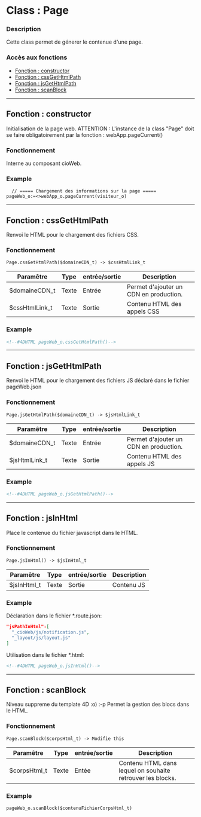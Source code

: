 ﻿<!-- Type your summary here -->
# Class : Page

### Description
Cette class permet de génerer le contenue d'une page.

### Accès aux fonctions
* [Fonction : constructor](#fonction--constructor)
* [Fonction : cssGetHtmlPath](#fonction--cssGetHtmlPath)
* [Fonction : jsGetHtmlPath](#fonction--jsGetHtmlPath)
* [Fonction : scanBlock](#fonction--scanBlock)


------------------------------------------------------

## Fonction : constructor
Initialisation de la page web.
ATTENTION : L'instance de la class "Page" doit se faire obligatoirement par la fonction : webApp.pageCurrent()


### Fonctionnement
Interne au composant cioWeb.

### Example
```4d
  // ===== Chargement des informations sur la page =====
pageWeb_o:=<>webApp_o.pageCurrent(visiteur_o)
```


------------------------------------------------------

## Fonction : cssGetHtmlPath
Renvoi le HTML pour le chargement des fichiers CSS.

### Fonctionnement
```4d
Page.cssGetHtmlPath($domaineCDN_t) -> $cssHtmlLink_t
```

| Paramêtre      | Type       | entrée/sortie | Description |
| -------------- | ---------- | ------------- | ----------- |
| $domaineCDN_t  | Texte      | Entrée        | Permet d'ajouter un CDN en production. |
| $cssHtmlLink_t | Texte      | Sortie        | Contenu HTML des appels CSS |


### Example
```html
<!--#4DHTML pageWeb_o.cssGetHtmlPath()-->
```


------------------------------------------------------

## Fonction : jsGetHtmlPath
Renvoi le HTML pour le chargement des fichiers JS déclaré dans le fichier pageWeb.json

### Fonctionnement
```4d
Page.jsGetHtmlPath($domaineCDN_t) -> $jsHtmlLink_t
```

| Paramêtre      | Type       | entrée/sortie | Description |
| -------------- | ---------- | ------------- | ----------- |
| $domaineCDN_t  | Texte      | Entrée        | Permet d'ajouter un CDN en production. |
| $jsHtmlLink_t  | Texte      | Sortie        | Contenu HTML des appels JS |


### Example
```html
<!--#4DHTML pageWeb_o.jsGetHtmlPath()-->
```


------------------------------------------------------

## Fonction : jsInHtml
Place le contenue du fichier javascript dans le HTML.

### Fonctionnement
```4d
Page.jsInHtml() -> $jsInHtml_t
```

| Paramêtre      | Type       | entrée/sortie | Description |
| -------------- | ---------- | ------------- | ----------- |
| $jsInHtml_t    | Texte      | Sortie        | Contenu JS  |


### Example

Déclaration dans le fichier *.route.json:
```json
"jsPathInHtml":[
  "_cioWeb/js/notification.js",
  "_layout/js/layout.js"
]
```

Utilisation dans le fichier *.html:
```html
<!--#4DHTML pageWeb_o.jsInHtml()-->
```


------------------------------------------------------

## Fonction : scanBlock
Niveau suppreme du template 4D :o) :-p Permet la gestion des blocs dans le HTML.

### Fonctionnement
```4d
Page.scanBlock($corpsHtml_t) -> Modifie this
```

| Paramêtre     | Type       | entrée/sortie | Description |
| ------------- | ---------- | ------------- | ----------- |
| $corpsHtml_t  | Texte      | Entée         | Contenu HTML dans lequel on souhaite retrouver les blocks. |


### Example
```html
pageWeb_o.scanBlock($contenuFichierCorpsHtml_t)
```

